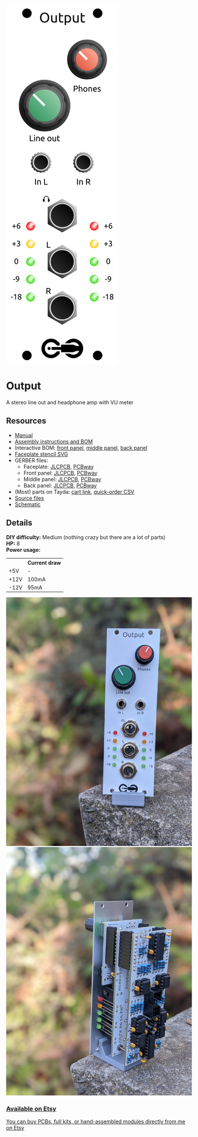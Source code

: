 <div class="fm-readme-container">
<div class="fm-row">

<img class="fm-readme-module-image" src="docs/images/output_faceplate.svg" />

<div class="fm-readme-text">

<h1>Output</h1>

<p>A stereo line out and headphone amp with VU meter</p>

<h2>Resources</h2>

<ul>
  <li><a href="https://quinnfreedman.github.io/fm-artifacts/Output/output_manual.pdf">Manual</a></li>
  <li><a href="https://quinnfreedman.github.io/modular/modules/Output/docs/assembly_instructions">Assembly instructions and BOM</a></li>
  <li>Interactive BOM: <a href="https://quinnfreedman.github.io/fm-artifacts/Output/output_pcb_front_interactive_bom.html">front panel</a>, <a href="https://quinnfreedman.github.io/fm-artifacts/Output/output_pcb_middle_interactive_bom.html">middle panel</a>, <a href="https://quinnfreedman.github.io/fm-artifacts/Output/output_pcb_back_interactive_bom.html">back panel</a></li>
  <li><a href="https://quinnfreedman.github.io/fm-artifacts/Output/output_faceplate.svg">Faceplate stencil SVG</a></li>
  <li>GERBER files:
    <ul>
      <li>Faceplate: <a href="https://quinnfreedman.github.io/fm-artifacts/Output/output_faceplate_jlcpcb.zip">JLCPCB</a>, <a href="https://quinnfreedman.github.io/fm-artifacts/Output/output_faceplate_pcbway.zip">PCBway</a></li>
      <li>Front panel: <a href="https://quinnfreedman.github.io/fm-artifacts/Output/output_pcb_front_jlcpcb.zip">JLCPCB</a>, <a href="https://quinnfreedman.github.io/fm-artifacts/Output/output_pcb_front_pcbway.zip">PCBway</a></li>
      <li>Middle panel: <a href="https://quinnfreedman.github.io/fm-artifacts/Output/output_pcb_middle_jlcpcb.zip">JLCPCB</a>, <a href="https://quinnfreedman.github.io/fm-artifacts/Output/output_pcb_middle_pcbway.zip">PCBway</a></li>
      <li>Back panel: <a href="https://quinnfreedman.github.io/fm-artifacts/Output/output_pcb_back_jlcpcb.zip">JLCPCB</a>, <a href="https://quinnfreedman.github.io/fm-artifacts/Output/output_pcb_back_pcbway.zip">PCBway</a></li>
    </ul>
  </li>
  <li>(Most) parts on Tayda: <a href="https://www.taydaelectronics.com/savecartpro/index/savenewquote/qid/50242216928">cart link</a>, <a href="https://freemodular.org/modules/Output/fm_output_tayda_bom.csv">quick-order CSV</a></li>
  <li><a href="https://github.com/QuinnFreedman/modular/tree/main/modules/Output">Source files</a></li>
  <li><a href="https://quinnfreedman.github.io/fm-artifacts/Output/output_schematic.pdf">Schematic</a></li>
</ul>

</div>
</div>

<h2>Details</h2>

<b>DIY difficulty:</b> Medium (nothing crazy but there are a lot of parts)<br>
<b>HP:</b> 8<br>
<b>Power usage:</b>
<table class="fm-current-table">
  <tr>
    <th></th>
    <th>Current draw</th>
  </tr>
  <tr>
    <td>+5V</td>
    <td>-</td>
  </tr>
  <tr>
    <td>+12V</td>
    <td>100mA</td>
  </tr>
  <tr>
    <td>-12V</td>
    <td>95mA</td>
  </tr>
</table>

<a class="fm-etsy-link" href="https://www.etsy.com/listing/1804957539">
  <img src="docs/images/00-output-front.jpg" /><img src="docs/images/01-output-back.jpg" />
  <h3>Available on Etsy</h3>
  <p>You can buy PCBs, full kits, or hand-assembled modules directly from me on Etsy</p>
</a>

</div>
